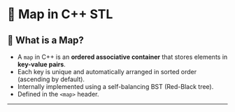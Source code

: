 # 📘 Map in C++ STL

## 🔹 What is a Map?
-  A `map` in C++ is an **ordered associative container** that stores elements in **key-value pairs**.
-  Each key is unique and automatically arranged in  sorted order (ascending by default).
-  Internally implemented using a self-balancing BST (Red-Black tree).
-  Defined in the `<map>` header.
---
